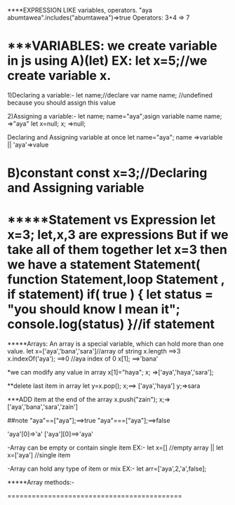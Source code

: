 ****EXPRESSION
LIKE variables, operators.
"aya abumtawea".includes("abumtawea")=>true
Operators:
3+4 => 7

***VARIABLES:
we create variable in js using
A)(let)
EX: let x=5;//we create variable x.
===========================================================================
1)Declaring a variable:-
let name;//declare var name
name; //undefined because you should assign this value

2)Assigning a variable:-
let name;
name="aya";asign variable name
name; =>"aya"
let x=null;
x; =>null;

Declaring and Assigning variable at once
let name="aya";
name =>variable || 'aya'=>value

B)constant
const x=3;//Declaring and Assigning variable 
===============================================================================
*****Statement vs Expression
let x=3;
 let,x,3  are expressions
 But if we take all of them together let x=3 then we have a statement
Statement( function Statement,loop Statement , if statement)
if( true ) {
    let status = "you should know I mean it"; 
    console.log(status)
}//if statement
==================================================================================
*****Arrays:
An array is a special variable, which can hold more than one value.
let x=['aya','bana','sara']//array of string
x.length ==>3
x.indexOf('aya'); ==>0 //aya index of 0
x[1]; ==>'bana'

*we can modify any value in array
x[1]="haya";
x; =>['aya','haya','sara'];

**delete last item in array
let y=x.pop();
x;==> ['aya','haya']
y;=>sara

***ADD item at the end of the array
x.push("zain");
x;=>['aya','bana','sara','zain']

##note
"aya"==["aya"];==>true
"aya"===["aya"];==>false

'aya'[0]=>'a'
['aya'][0]==>'aya'

-Array can be empty or contain single item 
EX:- let x=[] //empty array || let x=['aya'] //single item 

-Array can hold any type of item or mix
EX:- let arr=['aya',2,'a',false];

*****Array methods:-


===========================================




